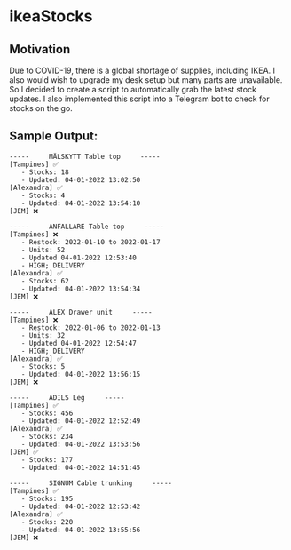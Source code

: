 # ikeaStocks

## Motivation
Due to COVID-19, there is a global shortage of supplies, including IKEA. I also would wish to upgrade my desk setup but many parts are unavailable. So I decided to create a script to automatically grab the latest stock updates. I also implemented this script into a Telegram bot to check for stocks on the go.

## Sample Output:

```
-----     MÅLSKYTT Table top     -----
[Tampines] ✅
   - Stocks: 18
   - Updated: 04-01-2022 13:02:50
[Alexandra] ✅
   - Stocks: 4
   - Updated: 04-01-2022 13:54:10
[JEM] ❌

-----     ANFALLARE Table top     -----
[Tampines] ❌
   - Restock: 2022-01-10 to 2022-01-17
   - Units: 52
   - Updated 04-01-2022 12:53:40
   - HIGH; DELIVERY
[Alexandra] ✅
   - Stocks: 62
   - Updated: 04-01-2022 13:54:34
[JEM] ❌

-----     ALEX Drawer unit     -----
[Tampines] ❌
   - Restock: 2022-01-06 to 2022-01-13
   - Units: 32
   - Updated 04-01-2022 12:54:47
   - HIGH; DELIVERY
[Alexandra] ✅
   - Stocks: 5
   - Updated: 04-01-2022 13:56:15
[JEM] ❌

-----     ADILS Leg     -----
[Tampines] ✅
   - Stocks: 456
   - Updated: 04-01-2022 12:52:49
[Alexandra] ✅
   - Stocks: 234
   - Updated: 04-01-2022 13:53:56
[JEM] ✅
   - Stocks: 177
   - Updated: 04-01-2022 14:51:45

-----     SIGNUM Cable trunking     -----
[Tampines] ✅
   - Stocks: 195
   - Updated: 04-01-2022 12:53:42
[Alexandra] ✅
   - Stocks: 220
   - Updated: 04-01-2022 13:55:56
[JEM] ❌
```
